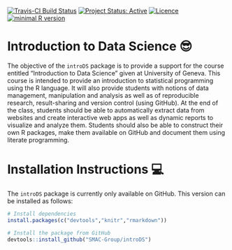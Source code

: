 
<!-- README.md is generated from README.Rmd. Please edit that file -->

[![Travis-CI Build
Status](https://travis-ci.org/SMAC-Group/introDS.svg?branch=master)](https://travis-ci.org/SMAC-Group/introDS)
[![Project Status:
Active](http://www.repostatus.org/badges/latest/active.svg)](http://www.repostatus.org/#active)
[![Licence](https://img.shields.io/badge/licence-AGPL--3.0-blue.svg)](https://opensource.org/licenses/AGPL-3.0)
[![minimal R
version](https://img.shields.io/badge/R%3E%3D-3.5.0-6666ff.svg)](https://cran.r-project.org/)

# Introduction to Data Science 😎

The objective of the `introDS` package is to provide a support for the
course entitled “Introduction to Data Science” given at University of
Geneva. This course is intended to provide an introduction to
statistical programming using the R language. It will also provide
students with notions of data management, manipulation and analysis as
well as of reproducible research, result-sharing and version control
(using GitHub). At the end of the class, students should be able to
automatically extract data from websites and create interactive web apps
as well as dynamic reports to visualize and analyze them. Students
should also be able to construct their own R packages, make them
available on GitHub and document them using literate programming.

# Installation Instructions 💻

The `introDS` package is currently only available on GitHub. This
version can be installed as follows:

``` r
# Install dependencies
install.packages(c("devtools","knitr","rmarkdown"))

# Install the package from GitHub
devtools::install_github("SMAC-Group/introDS")
```
